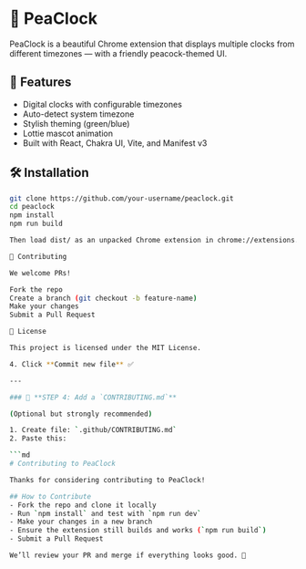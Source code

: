 # 🦚 PeaClock

PeaClock is a beautiful Chrome extension that displays multiple clocks from different timezones — with a friendly peacock-themed UI.

## 🔧 Features
- Digital clocks with configurable timezones
- Auto-detect system timezone
- Stylish theming (green/blue)
- Lottie mascot animation
- Built with React, Chakra UI, Vite, and Manifest v3

## 🛠 Installation

```bash
git clone https://github.com/your-username/peaclock.git
cd peaclock
npm install
npm run build

Then load dist/ as an unpacked Chrome extension in chrome://extensions.

🤝 Contributing

We welcome PRs!

Fork the repo
Create a branch (git checkout -b feature-name)
Make your changes
Submit a Pull Request

📄 License

This project is licensed under the MIT License.

4. Click **Commit new file** ✅

---

### 🤝 **STEP 4: Add a `CONTRIBUTING.md`**

(Optional but strongly recommended)

1. Create file: `.github/CONTRIBUTING.md`
2. Paste this:

```md
# Contributing to PeaClock

Thanks for considering contributing to PeaClock!

## How to Contribute
- Fork the repo and clone it locally
- Run `npm install` and test with `npm run dev`
- Make your changes in a new branch
- Ensure the extension still builds and works (`npm run build`)
- Submit a Pull Request

We’ll review your PR and merge if everything looks good. 💚

